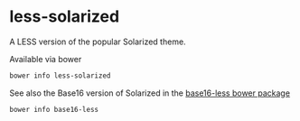 less-solarized
==============

A LESS version of the popular Solarized theme.

Available via bower

``` bash
bower info less-solarized
```

See also the Base16 version of Solarized in the [base16-less bower package](https://github.com/frebro/base16-less)

``` bash
bower info base16-less
```

